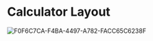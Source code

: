 # Calculator Layout
![F0F6C7CA-F4BA-4497-A782-FACC65C6238F](https://user-images.githubusercontent.com/75540250/169517784-ce0b9aae-4919-4ffb-ae4c-23ad0bffa8a6.jpeg)
